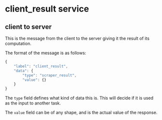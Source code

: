 # client_result service

## client to server

This is the message from the client to the server giving it the result of its computation.

The format of the message is as follows:

```js
{
    "label": "client_result",
    "data": {
        "type": "scraper_result",
        "value": {}
    }
}
```

The `type` field defines what kind of data this is. This will decide if it is used as the input to another task.

The `value` field can be of any shape, and is the actual value of the response.
